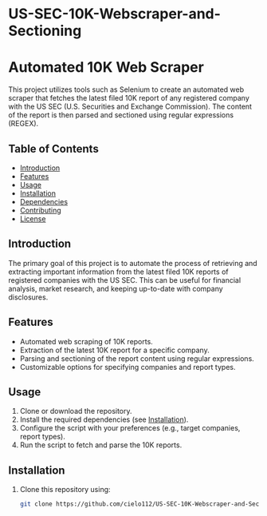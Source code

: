 # US-SEC-10K-Webscraper-and-Sectioning
# Automated 10K Web Scraper

This project utilizes tools such as Selenium to create an automated web scraper that fetches the latest filed 10K report of any registered company with the US SEC (U.S. Securities and Exchange Commission). The content of the report is then parsed and sectioned using regular expressions (REGEX).

## Table of Contents
- [Introduction](#introduction)
- [Features](#features)
- [Usage](#usage)
- [Installation](#installation)
- [Dependencies](#dependencies)
- [Contributing](#contributing)
- [License](#license)

## Introduction

The primary goal of this project is to automate the process of retrieving and extracting important information from the latest filed 10K reports of registered companies with the US SEC. This can be useful for financial analysis, market research, and keeping up-to-date with company disclosures.

## Features

- Automated web scraping of 10K reports.
- Extraction of the latest 10K report for a specific company.
- Parsing and sectioning of the report content using regular expressions.
- Customizable options for specifying companies and report types.

## Usage

1. Clone or download the repository.
2. Install the required dependencies (see [Installation](#installation)).
3. Configure the script with your preferences (e.g., target companies, report types).
4. Run the script to fetch and parse the 10K reports.

## Installation

1. Clone this repository using:
   ```sh
   git clone https://github.com/cielo112/US-SEC-10K-Webscraper-and-Sectioning.git
